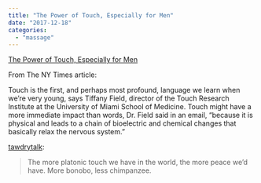 ```yaml
---
title: "The Power of Touch, Especially for Men"
date: "2017-12-18"
categories: 
  - "massage"
---
```


[The Power of Touch, Especially for Men](https://www.nytimes.com/2017/12/05/well/family/gender-men-touch.html)

From The NY Times article:

Touch is the first, and perhaps most profound, language we learn when we’re very young, says Tiffany Field, director of the Touch Research Institute at the University of Miami School of Medicine. Touch might have a more immediate impact than words, Dr. Field said in an email, “because it is physical and leads to a chain of bioelectric and chemical changes that basically relax the nervous system.”

[tawdrytalk](http://tawdrytalk.com/post/168680092574/the-power-of-touch-especially-for-men):

> The more platonic touch we have in the world, the more peace we’d have. More bonobo, less chimpanzee.
